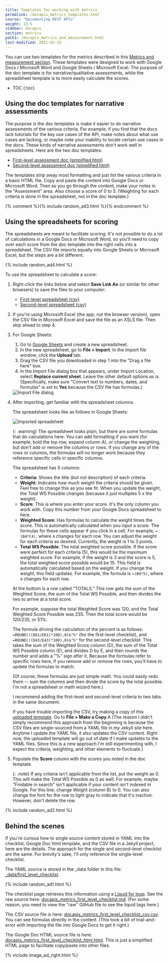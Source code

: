 ```yaml
---
title: Templates for working with metrics
permalink: /docapis_metrics_templates.html
course: "Documenting REST APIs"
weight: 13.5
sidebar: docapis
section: metrics
path1: /docapis_metrics_and_measurement.html
last-modified: 2021-02-15
---
```


You can use two templates for the metrics described in this [Metrics and measurement section](docapis_metrics_and_measurement.html). These templates were designed to work with Google Docs / Microsoft Word and Google Sheets / Microsoft Excel. The purpose of the doc template is for narrative/qualitative assessments, while the spreadsheet template is to more easily calculate the scores.

* TOC
{:toc}  

## Using the doc templates for narrative assessments

The purpose is the doc templates is make it easier to do narrative assessments of the various criteria. For example, if you find that the docs lack tutorials for the key use cases of the API, make notes about what use cases are lacking, or maybe note your inability to locate certain use cases in the docs. These kinds of narrative assessments don't work well in spreadsheets. Here are the two doc templates:

* [First-level assessment doc (simplified html)](https://idratherbewriting.com/learnapidoc/docs/metrics_and_measurement/docapis_metrics_first_level_checklist_html.html)
* [Second-level assessment doc (simplified html)](https://idratherbewriting.com/learnapidoc/docs/metrics_and_measurement/docapis_metrics_second_level_checklist_html.html)

The templates strip away most formatting and just list the various criteria in a basic HTML file. Copy and paste the content into Google Docs or Microsoft Word. Then as you go through the content, make your notes in the "Assessment" area. Also choose a score of 0 to 5. (Weighting for each criteria is done in the spreadsheet, not in the doc template.)

{% comment %}{% include random_ad3.html %}{% endcomment %}

## Using the spreadsheets for scoring

The spreadsheets are meant to facilitate scoring. It's not possible to do a lot of calculations in a Google Docs or Microsoft Word, so you'll need to copy over each score from the doc template into the right cells into a spreadsheet. The CSV file imports equally into Google Sheets or Microsoft Excel, but the steps are a bit different.

{% include random_ad4.html %}

To use the spreadsheet to calculate a score:

1.  Right-click the links below and select **Save Link As** (or similar for other browsers) to save the files to your computer:

    * [First-level spreadsheet (csv)](https://idratherbewriting.com/learnapidoc/docs/metrics_and_measurement/docapis_metrics_first_level_checklist_csv.csv)
    * [Second-level spreadsheet (csv)](https://idratherbewriting.com/learnapidoc/docs/metrics_and_measurement/docapis_metrics_second_level_checklist_csv.csv)

2.  If you're using Microsoft Excel (the app, not the browser version), open the CSV file in Microsoft Excel and save the file as an XSLS file. Then skip ahead to step 4.
3.  For Google Sheets:
    1. Go to [Google Sheets](https://docs.google.com/spreadsheets/) and create a new spreadsheet.
    2.  In the new spreadsheet, go to **File > Import**. In the Import file window, click the **Upload** tab.
    3.  Drag the CSV file you downloaded in step 1 into the "Drag a file here" box.
    4.  In the Import File dialog box that appears, under Import Location, select **Replace current sheet**. Leave the other default options as is. (Specifically, make sure "Convert text to numbers, dates, and formulas" is set to **Yes** because the CSV file has formulas.)

    <img src="{{site.media}}/import_file_spreadsheet2.png" class="small" alt="Import File dialog" />

4.  After importing, get familiar with the spreadsheet columns.

    The spreadsheet looks like as follows in Google Sheets:

    <img src="{{site.media}}/spreadsheet_thumbnail_metrics.png" alt="Imported spreadsheet" />

    {: .warning}
    The spreadsheet looks plain, but there are some formulas that do calculations here. You can add formatting if you want (for example, bold the top row, expand column A), or change the weighting, but don't add or remove the columns or rows. If you change any of the rows or columns, the formulas will no longer work because they reference specific cells in specific columns.

    The spreadsheet has 5 columns:

    * **Criteria**: Shows the title (but not description) of each criteria.
    * **Weight**: Indicates how much weight the criteria should be given. Feel free to change this as you see fit. When you update the weight, the Total WS Possible changes (because it just multiples 5 x the weight).
    * **Score**: This is where you enter your score. It's the only column you work with. Copy this number from your Google Docs spreadsheet to here.
    * **Weighted Score**: Has formulas to calculate the weight times the score. This is automatically calculated when you input a score. The formulas for these cells appear if you click in a cell. For example, `=(B4*C4)`, where `4` changes for each row. You can adjust the weight for each criteria as desired. Currently, the weight is 1 to 3 points.
    * **Total WS Possible**: The total weighted score possible. If the score were perfect for each criteria (5), this would be the maximum weighted score. For example, if the weight is 3 and the score is 5, the total weighted score possible would be 15. This field is automatically calculated based on the weight. If you change the weight, this field updates. For example, the formula is `=(B4*5)`, where `4` changes for each row.

    At the bottom is a row called "TOTALS." This row gets the sum of the Weighted Score, the sum of the Total WS Possible, and then divides the two to arrive at a total score.

    For example, suppose the total Weighted Score was 120, and the Total Weighted Score Possible was 235. Then the total score would be 120/235, or 51%.

    The formula driving the calculation of the percent is as follows: `=ROUND(((D61/E61)*100),0)&"%"` (for the first-level checklist), and `=ROUND(((D43/E43)*100),0)&"%"` for the second-level checklist. This takes the sum of the Weighted Score column (D), the sum of the Total WS Possible column (E), and divides D by E, and then rounds the number and adds a "%" sign after it. Because the formulas refer to specific rows here, if you remove add or remove the rows, you'll have to update the formulas to match.

    (Of course, these formulas are just simple math. You could easily redo them -- sum the columns and then divide the score by the total possible. I'm not a spreadsheet or math wizard here.)

    I recommend adding the first-level and second-level criteria to two tabs in the same document.

    If you have trouble importing the CSV, try making a copy of this [uploaded template](https://docs.google.com/spreadsheets/d/1eX7OlcbfV6tPyF1YAEPYyU2GpWak8rYvpEOjTS1ZjZY/edit?usp=sharing). Go to **File > Make a Copy**.A (The reason I didn't simply recommend this approach from the beginning is because the CSV files are single-sourced from a YAML file in my Jekyll site here. Anytime I update the YAML file, it also updates the CSV content. Right now, the uploaded template will go out of date if I make updates to the YAML files. Since this is a new approach I'm still experimenting with, I expect the criteria, weighting, and other elements to fluctuate.)

5.  Populate the **Score** column with the scores you noted in the doc template.

    {: .note} If any criteria isn't applicable from the list, put the weight as 0. This will make the Total WS Possible as 0 as well. For example, maybe "Findable in search" isn't applicable if your content isn't indexed in Google. For this line, change Weight (column B) to 0. You can also change the font for the row to light gray to indicate that it's inactive. However, don't delete the row.

{% include random_ad2.html %}

## Behind the scenes

If you're curious how to single source content stored in YAML into the checklist, Google Doc html template, and the CSV file in a Jekyll project, here are the details. The approach for the single and second-level checklist are the same. For brevity's sake, I'll only reference the single-level checklist.

The YAML source is stored in the _data folder in this file: [_data/first_level_checklist](https://github.com/tomjoht/learnapidoc/blob/main/_data/first_level_checklist.yml).

{% include random_ad1.html %}

The checklist page retrieves this information using a [Liquid for loop](https://shopify.github.io/liquid/tags/iteration/). See the raw source here: [docapis_metrics_first_level_checklist.md](https://raw.githubusercontent.com/tomjoht/learnapidoc/main/_docs/metrics_and_measurement/docapis_metrics_first_level_checklist.md). (For some reason, you need to view the "raw" GitHub file to see the  liquid tags here.)

The CSV source file is here: [docapis_metrics_first_level_checklist_csv.csv](https://github.com/tomjoht/learnapidoc/blob/main/_docs/metrics_and_measurement/docapis_metrics_first_level_checklist_csv.csv). You can see formulas directly in the content. (This took a bit of trial-and-error with importing the file into Google Docs to get it right.)

The Google Doc HTML source file is here: [docapis_metrics_first_level_checklist_html.html](https://github.com/tomjoht/learnapidoc/blob/main/_docs/metrics_and_measurement/docapis_metrics_first_level_checklist_html.html). This is just a simplified HTML page to facilitate copy/paste into other files.

{% include image_ad_right.html %}
